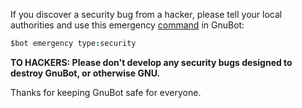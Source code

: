 If you discover a security bug from a hacker, please tell your local authorities and use this emergency [command](https://github.com/gnubot/gnubot/wiki/$bot-Manpage) in GnuBot:

```coffeescript
$bot emergency type:security
```

**TO HACKERS: Please don't develop any security bugs designed to destroy GnuBot, or otherwise GNU.**

Thanks for keeping GnuBot safe for everyone.
